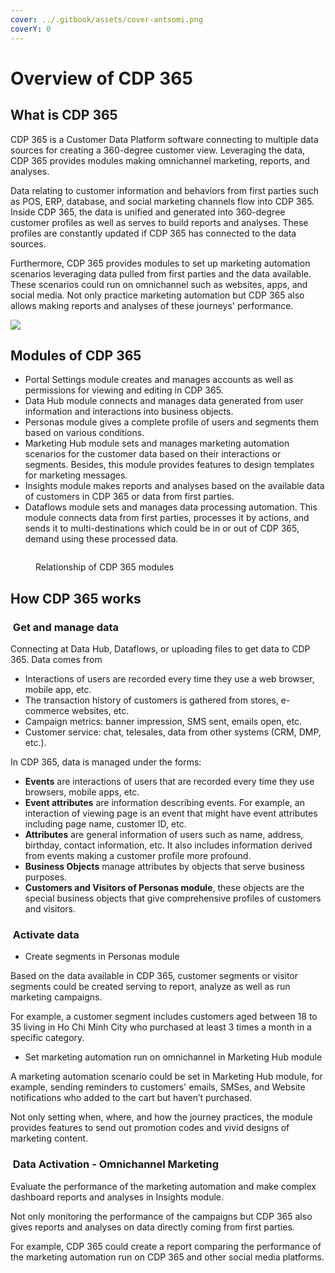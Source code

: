 ```yaml
---
cover: ../.gitbook/assets/cover-antsomi.png
coverY: 0
---
```


# Overview of CDP 365

## What is CDP 365

CDP 365 is a Customer Data Platform software connecting to multiple data sources for creating a 360-degree customer view. Leveraging the data, CDP 365 provides modules making omnichannel marketing, reports, and analyses.&#x20;

Data relating to customer information and behaviors from first parties such as POS, ERP, database, and social marketing channels flow into CDP 365. Inside CDP 365, the data is unified and generated into 360-degree customer profiles as well as serves to build reports and analyses. These profiles are constantly updated if CDP 365 has connected to the data sources.&#x20;

Furthermore, CDP 365 provides modules to set up marketing automation scenarios leveraging data pulled from first parties and the data available. These scenarios could run on omnichannel such as websites, apps, and social media. Not only practice marketing automation but CDP 365 also allows making reports and analyses of these journeys' performance.

![](<../.gitbook/assets/image (587).png>)

## Modules of CDP 365

* Portal Settings module creates and manages accounts as well as permissions for viewing and editing in CDP 365.
* Data Hub module connects and manages data generated from user information and interactions into business objects.&#x20;
* Personas module gives a complete profile of users and segments them based on various conditions.&#x20;
* Marketing Hub module sets and manages marketing automation scenarios for the customer data based on their interactions or segments. Besides, this module provides features to design templates for marketing messages.&#x20;
* Insights module makes reports and analyses based on the available data of customers in CDP 365 or data from first parties.&#x20;
* Dataflows module sets and manages data processing automation. This module connects data from first parties, processes it by actions, and sends it to multi-destinations which could be in or out of CDP 365, demand using these processed data.&#x20;

<figure><img src="../.gitbook/assets/image (4) (1) (1).png" alt=""><figcaption><p>Relationship of CDP 365 modules</p></figcaption></figure>

## How CDP 365 works

### <img src="../.gitbook/assets/image (502).png" alt="" data-size="line"> Get and manage data

Connecting at Data Hub, Dataflows, or uploading files to get data to CDP 365. Data comes from&#x20;

* Interactions of users are recorded every time they use a web browser, mobile app, etc.
* The transaction history of customers is gathered from stores, e-commerce websites, etc.&#x20;
* Campaign metrics: banner impression, SMS sent, emails open, etc.
* Customer service: chat, telesales, data from other systems (CRM, DMP, etc.).

In CDP 365, data is managed under the forms:&#x20;

* **Events** are interactions of users that are recorded every time they use browsers, mobile apps, etc.
* **Event attributes** are information describing events. For example, an interaction of viewing page is an event that might have event attributes including page name, customer ID, etc.&#x20;
* **Attributes** are general information of users such as name, address, birthday, contact information, etc. It also includes information derived from events making a customer profile more profound.
* **Business Objects** manage attributes by objects that serve business purposes.&#x20;
* **Customers and Visitors of Personas module**, these objects are the special business objects that give comprehensive profiles of customers and visitors.

### <img src="../.gitbook/assets/image (1732).png" alt="" data-size="line"> Activate data

* Create segments in Personas module

Based on the data available in CDP 365, customer segments or visitor segments could be created serving to report, analyze as well as run marketing campaigns.&#x20;

For example, a customer segment includes customers aged between 18 to 35 living in Ho Chi Minh City who purchased at least 3 times a month in a specific category.&#x20;

* Set marketing automation run on omnichannel in Marketing Hub module

A marketing automation scenario could be set in Marketing Hub module, for example, sending reminders to customers' emails, SMSes, and Website notifications who added to the cart but haven’t purchased.&#x20;

Not only setting when, where, and how the journey practices, the module provides features to send out promotion codes and vivid designs of marketing content.&#x20;

### <img src="../.gitbook/assets/image (1329).png" alt="" data-size="line"> Data Activation - Omnichannel Marketing

Evaluate the performance of the marketing automation and make complex dashboard reports and analyses in Insights module.

Not only monitoring the performance of the campaigns but CDP 365 also gives reports and analyses on data directly coming from first parties.

For example, CDP 365 could create a report comparing the performance of the marketing automation run on CDP 365 and other social media platforms.


